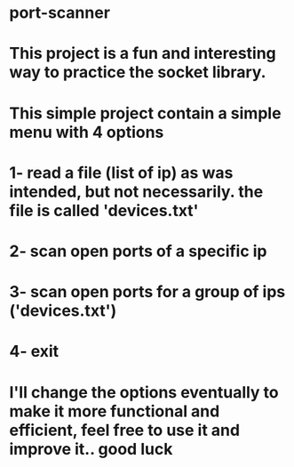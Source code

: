# port-scanner
# This project is a fun and interesting way to practice the  socket  library.
#
# This simple project contain a simple menu with 4 options
# 1- read a file (list of ip) as was intended, but not necessarily. the file is called 'devices.txt'
# 2- scan open ports of a specific ip
# 3- scan open ports for a group of ips ('devices.txt')
# 4- exit
#
# I'll change the options eventually to make it more functional and efficient, feel free to use it and improve it.. good luck
#
